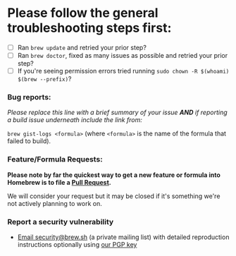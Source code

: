 # Please follow the general troubleshooting steps first:

- [ ] Ran `brew update` and retried your prior step?
- [ ] Ran `brew doctor`, fixed as many issues as possible and retried your prior step?
- [ ] If you're seeing permission errors tried running `sudo chown -R $(whoami) $(brew --prefix)`?

### Bug reports:

_Please replace this line with a brief summary of your issue **AND** if reporting a build issue underneath include the link from:_

`brew gist-logs <formula>`
(where `<formula>` is the name of the formula that failed to build).

### Feature/Formula Requests:

**Please note by far the quickest way to get a new feature or formula into Homebrew is to file a [Pull Request](CONTRIBUTING.md).**

We will consider your request but it may be closed if it's something we're not actively planning to work on.

### Report a security vulnerability

* [Email security@brew.sh](mailto:security@brew.sh) (a private mailing list) with detailed reproduction instructions optionally using [our PGP key](https://keybase.io/homebrew/key.asc)
